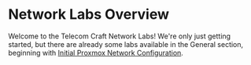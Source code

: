 # Network Labs Overview

Welcome to the Telecom Craft Network Labs! We're only just getting started, but there are already
some labs available in the General section, beginning with
[Initial Proxmox Network Configuration](general/initial-proxmox-network-configuration.md).
